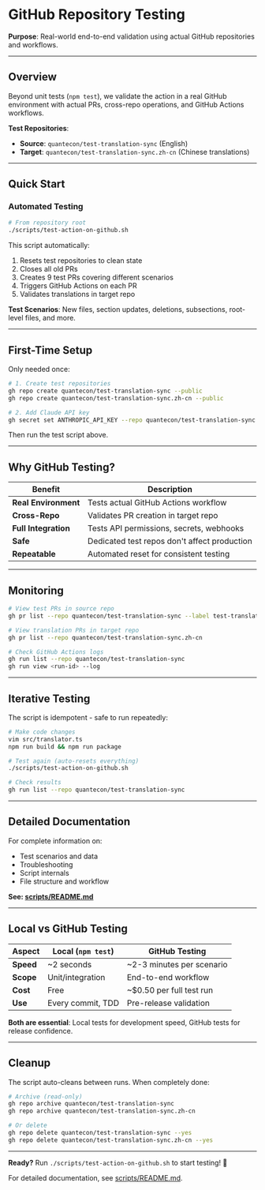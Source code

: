 # GitHub Repository Testing

**Purpose**: Real-world end-to-end validation using actual GitHub repositories and workflows.

---

## Overview

Beyond unit tests (`npm test`), we validate the action in a real GitHub environment with actual PRs, cross-repo operations, and GitHub Actions workflows.

**Test Repositories**:
- **Source**: `quantecon/test-translation-sync` (English)
- **Target**: `quantecon/test-translation-sync.zh-cn` (Chinese translations)

---

## Quick Start

### Automated Testing

```bash
# From repository root
./scripts/test-action-on-github.sh
```

This script automatically:
1. Resets test repositories to clean state
2. Closes all old PRs
3. Creates 9 test PRs covering different scenarios
4. Triggers GitHub Actions on each PR
5. Validates translations in target repo

**Test Scenarios**: New files, section updates, deletions, subsections, root-level files, and more.

---

## First-Time Setup

Only needed once:

```bash
# 1. Create test repositories
gh repo create quantecon/test-translation-sync --public
gh repo create quantecon/test-translation-sync.zh-cn --public

# 2. Add Claude API key
gh secret set ANTHROPIC_API_KEY --repo quantecon/test-translation-sync
```

Then run the test script above.

---

## Why GitHub Testing?

| Benefit | Description |
|---------|-------------|
| **Real Environment** | Tests actual GitHub Actions workflow |
| **Cross-Repo** | Validates PR creation in target repo |
| **Full Integration** | Tests API permissions, secrets, webhooks |
| **Safe** | Dedicated test repos don't affect production |
| **Repeatable** | Automated reset for consistent testing |

---

## Monitoring

```bash
# View test PRs in source repo
gh pr list --repo quantecon/test-translation-sync --label test-translation

# View translation PRs in target repo
gh pr list --repo quantecon/test-translation-sync.zh-cn

# Check GitHub Actions logs
gh run list --repo quantecon/test-translation-sync
gh run view <run-id> --log
```

---

## Iterative Testing

The script is idempotent - safe to run repeatedly:

```bash
# Make code changes
vim src/translator.ts
npm run build && npm run package

# Test again (auto-resets everything)
./scripts/test-action-on-github.sh

# Check results
gh run list --repo quantecon/test-translation-sync
```

---

## Detailed Documentation

For complete information on:
- Test scenarios and data
- Troubleshooting
- Script internals
- File structure and workflow

**See: [scripts/README.md](../scripts/README.md)**

---

## Local vs GitHub Testing

| Aspect | Local (`npm test`) | GitHub Testing |
|--------|-------------------|----------------|
| **Speed** | ~2 seconds | ~2-3 minutes per scenario |
| **Scope** | Unit/integration | End-to-end workflow |
| **Cost** | Free | ~$0.50 per full test run |
| **Use** | Every commit, TDD | Pre-release validation |

**Both are essential**: Local tests for development speed, GitHub tests for release confidence.

---

## Cleanup

The script auto-cleans between runs. When completely done:

```bash
# Archive (read-only)
gh repo archive quantecon/test-translation-sync
gh repo archive quantecon/test-translation-sync.zh-cn

# Or delete
gh repo delete quantecon/test-translation-sync --yes
gh repo delete quantecon/test-translation-sync.zh-cn --yes
```

---

**Ready?** Run `./scripts/test-action-on-github.sh` to start testing! 🚀

For detailed documentation, see [scripts/README.md](../scripts/README.md).
